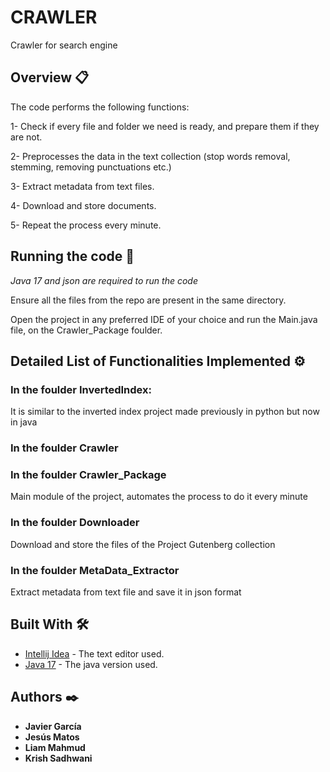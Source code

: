 # CRAWLER
Crawler for search engine

## Overview 📋
The code performs the following functions:

1- Check if every file and folder we need is ready, and prepare them if they are not.

2- Preprocesses the data in the text collection (stop words removal, stemming, removing punctuations etc.)

3- Extract metadata from text files.

4- Download and store documents.

5- Repeat the process every minute.

## Running the code 🔧
*Java 17 and json are required to run the code*

Ensure all the files from the repo are present in the same directory.

Open the project in any preferred IDE of your choice and run the Main.java file, on the Crawler_Package foulder.

## Detailed List of Functionalities Implemented ⚙️
### In the foulder InvertedIndex:

It is similar to the inverted index project made previously in python but now in java

### In the foulder Crawler

### In the foulder Crawler_Package

Main module of the project, automates the process to do it every minute

### In the foulder Downloader

Download and store the files of the Project Gutenberg collection

### In the foulder MetaData_Extractor

Extract metadata from text file and save it in json format

## Built With 🛠️

* [Intellij Idea](https://www.jetbrains.com/es-es/idea/) - The text editor used.
* [Java 17](https://www.oracle.com/java/technologies/javase/jdk17-archive-downloads.html) - The java version used.
## Authors ✒️
* **Javier García**
* **Jesús Matos**
* **Liam Mahmud**
* **Krish Sadhwani**
